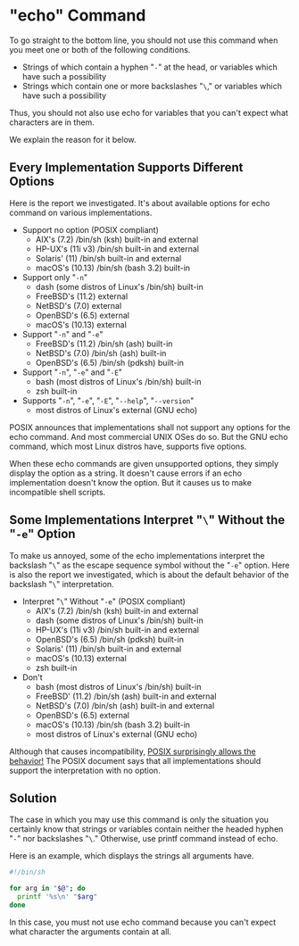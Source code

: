 # "echo" Command

To go straight to the bottom line, you should not use this command when you meet one or both of the following conditions.

* Strings of which contain a hyphen "`-`" at the head, or variables which have such a possibility
* Strings which contain one or more backslashes "`\`," or variables which have such a possibility

Thus, you should not also use echo for variables that you can't expect what characters are in them.

We explain the reason for it below.

## Every Implementation Supports Different Options

Here is the report we investigated. It's about available options for echo command on various implementations.

* Support no option (POSIX compliant)
  * AIX's (7.2) /bin/sh (ksh) built-in and external
  * HP-UX's (11i v3) /bin/sh built-in and external
  * Solaris' (11) /bin/sh built-in and external
  * macOS's (10.13) /bin/sh (bash 3.2) built-in
* Support only "`-n`"
  * dash (some distros of Linux's /bin/sh) built-in
  * FreeBSD's (11.2) external
  * NetBSD's (7.0) external
  * OpenBSD's (6.5) external
  * macOS's (10.13) external
* Support "`-n`" and "`-e`"
  * FreeBSD's (11.2) /bin/sh (ash) built-in
  * NetBSD's (7.0) /bin/sh (ash) built-in
  * OpenBSD's (6.5) /bin/sh (pdksh) built-in
* Support "`-n`", "`-e`" and "`-E`"
  * bash (most distros of Linux's /bin/sh) built-in
  * zsh built-in
* Supports "`-n`", "`-e`", "`-E`", "`--help`", "`--version`"
  * most distros of Linux's external (GNU echo)

POSIX announces that implementations shall not support any options for the echo command. And most commercial UNIX OSes do so. But the GNU echo command, which most Linux distros have, supports five options.

When these echo commands are given unsupported options, they simply display the option as a string. It doesn't cause errors if an echo implementation doesn't know the option. But it causes us to make incompatible shell scripts.

## Some Implementations Interpret "`\`" Without the "`-e`" Option

To make us annoyed, some of the echo implementations interpret the backslash "`\`" as the escape sequence symbol without the "`-e`" option. Here is also the report we investigated, which is about the default behavior of the backslash "`\`" interpretation.

* Interpret "`\`" Without "`-e`" (POSIX compliant)
  * AIX's (7.2) /bin/sh (ksh) built-in and external
  * dash (some distros of Linux's /bin/sh) built-in
  * HP-UX's (11i v3) /bin/sh built-in and external
  * OpenBSD's (6.5) /bin/sh (pdksh) built-in
  * Solaris' (11) /bin/sh built-in and external
  * macOS's (10.13) external
  * zsh built-in
* Don't
  * bash (most distros of Linux's /bin/sh) built-in
  * FreeBSD' (11.2) /bin/sh (ash) built-in and external
  * NetBSD's (7.0) /bin/sh (ash) built-in and external
  * OpenBSD's (6.5) external
  * macOS's (10.13) /bin/sh (bash 3.2) built-in
  * most distros of Linux's external (GNU echo)

Although that causes incompatibility, [POSIX surprisingly allows the behavior!](https://pubs.opengroup.org/onlinepubs/9699919799/utilities/echo.html#tag_20_37_10) The POSIX document says that all implementations should support the interpretation with no option.

## Solution

The case in which you may use this command is only the situation you certainly know that strings or variables contain neither the headed hyphen "`-`" nor backslashes "`\`." Otherwise, use printf command instead of echo.

Here is an example, which displays the strings all arguments have.

```sh
#!/bin/sh

for arg in "$@"; do
  printf '%s\n' "$arg"
done
```

In this case, you must not use echo command because you can't expect what character the arguments contain at all.
